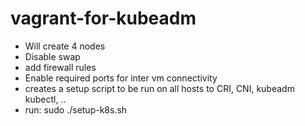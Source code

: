 # vagrant-for-kubeadm

- Will create 4 nodes
- Disable swap
- add firewall rules
- Enable required ports for inter vm connectivity
- creates a setup script to be run on all hosts to CRI, CNI, kubeadm kubectl, ..
- run: sudo ./setup-k8s.sh
